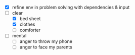 - [x] refine env in problem solving with dependencies & input
- [ ] clear 
	- [x] bed sheet
	- [x] clothes
	- [ ] comforter
- [ ] mental
	- [ ] anger to throw my phone
	- [ ] anger to face my parents
<!--stackedit_data:
eyJoaXN0b3J5IjpbMTI3NzE0NjIwMF19
-->